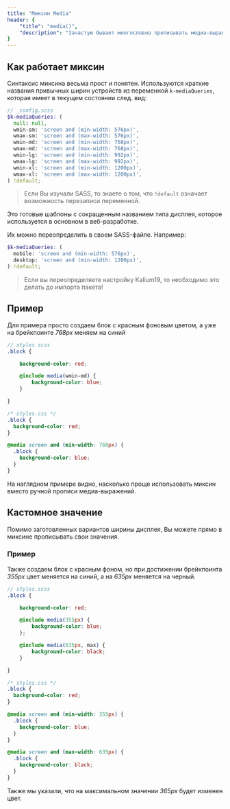 ```yaml
---
title: "Миксин Media"
header: {
	"title": "media()",
	"description": "Зачастую бывает многословно прописывать медиа-выражения (особенно если их много). Поэтомы был написан миксин, позволяющий ускорить и упростить написание этих медиа-выражений."
}
---
```


## Как работает миксин
Синтаксис миксина весьма прост и понятен. Используются краткие названия привычных ширин устройств из переменной `k-mediaQueries`, которая имеет в текущем состоянии след. вид:

```scss
// _config.scss
$k-mediaQueries: (
  null: null,
  wmin-sm: 'screen and (min-width: 576px)',
  wmax-sm: 'screen and (max-width: 576px)',
  wmin-md: 'screen and (min-width: 768px)',
  wmax-md: 'screen and (max-width: 768px)',
  wmin-lg: 'screen and (min-width: 992px)',
  wmax-lg: 'screen and (max-width: 992px)',
  wmin-xl: 'screen and (min-width: 1200px)',
  wmax-xl: 'screen and (max-width: 1200px)',
) !default;
```

> Если Вы изучали SASS, то знаете о том, что `!default` означает возможность перезаписи переменной.

Это готовые шаблоны с сокращенным названием типа дисплея, которое используется в основном в веб-разработке.

Их можно переопределить в своем SASS-файле. Например:
```scss
$k-mediaQueries: (
  mobile: 'screen and (min-width: 576px)',
  desktop: 'screen and (min-width: 1200px)',
) !default;
```

> Если вы переопределяете настройку Kalium19, то необходимо это делать до импорта пакета!

## Пример
Для примера просто создаем блок с красным фоновым цветом, а уже на брейкпоинте *768px* меняем на синий
```scss
// styles.scss
.block {

	background-color: red;

	@include media(wmin-md) {
		background-color: blue;
	}

}
```
```css
/* styles.css */
.block {
  background-color: red;
}

@media screen and (min-width: 768px) {
  .block {
    background-color: blue;
  }
}
```

На наглядном примере видно, насколько проще использовать миксин вместо ручной прописи медиа-выражений.

## Кастомное значение
Помимо заготовленных вариантов ширины дисплея, Вы можете прямо в миксине прописывать свои значения.

### Пример
Также создаем блок с красным фоном, но при достижении брейкпоинта *355px* цвет меняется на синий, а на *635px* меняется на черный.
```scss
// styles.scss
.block {

	background-color: red;

	@include media(355px) {
		background-color: blue;
	};

	@include media(635px, max) {
		background-color: black;
	}

}
```
```css
/* styles.css */
.block {
  background-color: red;
}

@media screen and (min-width: 355px) {
  .block {
    background-color: blue;
  }
}

@media screen and (max-width: 635px) {
  .block {
    background-color: black;
  }
}
```

Также мы указали, что на максимальном значении *365px* будет изменен цвет.